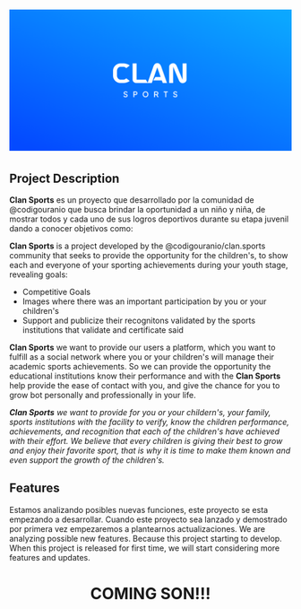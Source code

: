 <h1 align="Center">
<img src="Readme_files/Clan_Sports_banner_ReadmeMD.png" alt="Clan Sports">
</h1>

## Project Description
**Clan Sports** es un proyecto que desarrollado por la comunidad de @codigouranio que busca brindar la oportunidad a un niño y niña, de
mostrar todos y cada uno de sus logros deportivos durante su etapa juvenil dando a conocer objetivos como:

**Clan Sports** is a project developed by the @codigouranio/clan.sports community that seeks to provide the opportunity for the 
children's, to show each and everyone of your sporting achievements during your youth stage, revealing goals: 

- Competitive Goals
- Images where there was an important participation by you or your children's
- Support and publicize their recognitons validated by the sports institutions that validate and certificate said

<!-- Primer posible mensaje de brindar nuestros servicios -->
**Clan Sports** we want to provide our users a platform, which you want to fulfill as a social network where you or 
your children's will manage their academic sports achievements. So we can provide the opportunity the
educational institutions know their performance and with the **Clan Sports** help provide the ease of contact with you,
and give the chance for you to grow bot personally and professionally in your life.


<!-- Segundo posible mensaje de brindar nuestros servicios -->
_**Clan Sports** we want to provide for you or your childern's, your family, sports institutions with the facility
to verify, know the children performance, achievements, and recognition that each of the children's have achieved with
their effort. We believe that every children is giving their best to grow and enjoy their favorite sport, that is 
why it is time to make them known and even support the growth of the children's._



## Features
Estamos analizando posibles nuevas funciones, este proyecto se esta empezando a desarrollar. Cuando este proyecto 
sea lanzado y demostrado por primera vez empezaremos a plantearnos actualizaciones.
We are analyzing possible new features. Because this project starting to develop. When this project is released for
first time, we will start considering more features and updates.

<h1 align="Center"><strong>COMING SON!!!</strong></h1>


